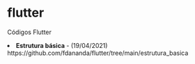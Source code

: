 # flutter

Códigos Flutter
<li><b>Estrutura básica</b> - (19/04/2021)<br>https://github.com/fdananda/flutter/tree/main/estrutura_basica</li>
